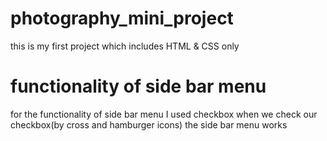 # photography_mini_project
this is my first project which includes HTML &amp; CSS only
# functionality of side bar menu
for the functionality of side bar menu I used checkbox when we check our checkbox(by cross and hamburger icons) the side bar menu works
